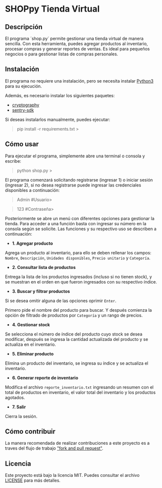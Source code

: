 # SHOPpy Tienda Virtual

## Descripción

El programa ´shop.py´ permite gestionar una tienda virtual de manera sencilla. Con esta herramienta, puedes agregar productos al inventario, procesar compras y generar reportes de ventas. Es ideal para pequeños negocios o para gestionar listas de compras personales.

## Instalación

El programa no requiere una instalación, pero se necesita instalar [Python3](https://www.python.org/downloads/) para su ejecución.

Además, es necesario instalar los siguientes paquetes:

- [cryptography](https://cryptography.io/en/latest/)
- [sentry-sdk](https://sentry.io/welcome/?utm_source=google&utm_medium=cpc&utm_id={9657410528}&utm_campaign=Google_Search_Brand_ROW_Alpha&utm_content=g&utm_term=sentry%20sdk&gad_source=1&gclid=CjwKCAjw7pO_BhAlEiwA4pMQvOBaVjZIkHbEbNfxoyTAJPKcVF7teZ0wSGC7pklqElNDL6DIMXVX-xoCwzIQAvD_BwE)

Si deseas instalarlos manualmente, puedes ejecutar:

> pip install -r requirements.txt >

## Cómo usar

Para ejecutar el programa, simplemente abre una terminal o consola y escribe:

> python shop.py >

El programa comenzará solicitando registrarse (ingresar 1) o iniciar sesión (ingresar 2), si no desea registrarse puede ingresar las credenciales disponibles a continuación:

>Admin #Usuario>

>123 #Contraseña>

Posteriormente se abre un menú con diferentes opciones para gestionar la tienda. Para acceder a una función basta con ingresar su número en la consola según se solicite. Las funciones y su respectivo uso se describen a continuación:

- **1. Agregar producto**

Agrega un producto al inventario, para ello se deben rellenar los campos: `Nombre`, `Descripción`, `Unidades disponibles`, `Precio unitario` y `Categoría`.

- **2. Consultar lista de productos**

Entrega la lista de los productos ingresados (incluso si no tienen stock), y se muestran en el orden en que fueron ingresados con su respectivo índice.

- **3. Buscar y filtrar productos**

Si se desea omitir alguna de las opciones oprimir `Enter`.

Primero pide el nombre del producto para buscar. Y después comienza la opción de filtrado de productos por `Categoría` y un rango de precios.

- **4. Gestionar stock**

Se selecciona el número de índice del producto cuyo stock se desea modificar, después se ingresa la cantidad actualizada del producto y se actualiza en el inventario.

- **5. Eliminar producto**

Elimina un producto del inventario, se ingresa su índice y se actualiza el inventario.

- **6. Generar reporte de inventario**

Modifica el archivo `reporte_inventario.txt` ingresando un resumen con el total de productos en inventario, el valor total del inventario y los productos agotados.

- **7. Salir**

Cierra la sesión.

## Cómo contribuir

La manera recomendada de realizar contribuciones a este proyecto es a traves del flujo de trabajo ["fork and pull request"](https://docs.github.com/en/get-started/exploring-projects-on-github/contributing-to-a-project).

## Licencia

Este proyecto está bajo la licencia MIT. Puedes consultar el archivo [LICENSE](https://github.com/vlepin/INF331/blob/Tarea_1/LICENSE) para más detalles.
